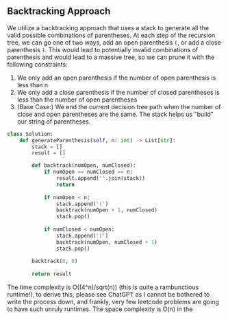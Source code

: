 ## Backtracking Approach
We utilize a backtracking approach that uses a stack to generate all the valid possible combinations of parentheses. At each step of the recursion tree, we can go one of two ways, add an open parenthesis `(`, or add a close parenthesis `)`. This would lead to potentially invalid combinations of parenthesis and would lead to a massive tree, so we can prune it with the following constraints: 
1) We only add an open parenthesis if the number of open parenthesis is less than n
2) We only add a close parenthesis if the number of closed parentheses is less than the number of open parentheses
3)  (Base Case:) We end the current decision tree path when the number of close and open parentheses are the same.
The stack helps us "build" our string of parentheses.
``` python
class Solution:
    def generateParenthesis(self, n: int) -> List[str]:
        stack = []
        result = []

        def backtrack(numOpen, numClosed):
            if numOpen == numClosed == n:
                result.append(''.join(stack))
                return
            
            if numOpen < n:
                stack.append('(')
                backtrack(numOpen + 1, numClosed)
                stack.pop()
            
            if numClosed < numOpen:
                stack.append(')')
                backtrack(numOpen, numClosed + 1)
                stack.pop()
        
        backtrack(0, 0)
        
        return result
```
The time complexity is O((4^n)/sqrt(n)) (this is quite a rambunctious runtime!), to derive this, please see ChatGPT as I cannot be bothered to write the process down, and frankly, very few leetcode problems are going to have such unruly runtimes. The space complexity is O(n) in the